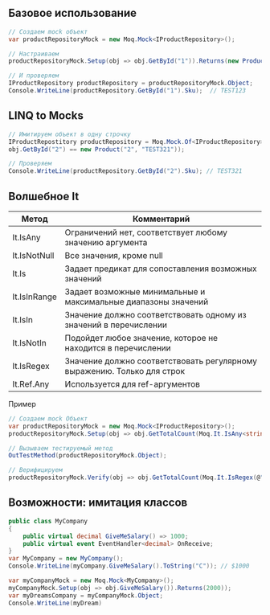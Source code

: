 ## Базовое использование

```C#
// Создаем mock объект
var productRepositoryMock = new Moq.Mock<IProductRepository>();

// Настраиваем
productRepositoryMock.Setup(obj => obj.GetById("1")).Returns(new Product("1", "TEST123"));

// И проверяем
IProductRepository productRepository = productRepositoryMock.Object;
Console.WriteLine(productRepository.GetById("1").Sku);  // TEST123
```

## LINQ to Mocks
```C#
// Имитируем объект в одну строчку
IProductRepostitory productRepository = Moq.Mock.Of<IProductRepository>(obj => obj.GetById("1") == new Product("1", "TEST123") && 
obj.GetById("2") == new Product("2", "TEST321"));

// Проверяем
Console.WriteLine(productRepository.GetById("2").Sku); // TEST321
```
## Волшебное It

| Метод | Комментарий |
| ---- | ---- |
| It.IsAny | Ограничений нет, соответствует любому значению аргумента |
| It.IsNotNull | Все значения, кроме null |
| It.Is | Задает предикат для сопоставления возможных значений |
| It.IsInRange | Задает возможные минимальные и максимальные диапазоны значений |
| It.IsIn | Значение должно соответствовать одному из значений в перечислении |
| It.IsNotIn | Подойдет любое значение, которое не находится в перечислении |
| It.IsRegex | Значение должно соответствовать регулярному выражению. Только для строк |
| It.Ref.Any | Используется для ref-аргументов |
Пример
```C#
// Создаем mock Объект
var productRepositoryMock = new Moq.Mock<IProductRepository>();
productRepositoryMock.Setup(obj => obj.GetTotalCount(Moq.It.IsAny<string>())).Returns(2);

// Вызываем тестируемый метод
OutTestMethod(productRepositoryMock.Object);

// Верифицируем
productRepositoryMock.Verify(obj => obj.GetTotalCount(Moq.It.IsRegex(@"^Test".*")));
```

## Возможности: имитация классов
```C#
public class MyCompany
{
	public virtual decimal GiveMeSalary() => 1000;
	public virtual event EventHandler<decimal> OnReceive;
}
var MyCompany = new MyCompany();
Console.WriteLine(myCompany.GiveMeSalary().ToString("C")); // $1000

var myCompanyMock = new Moq.Mock<MyCompany>();
myCompanyMock.Setup(obj => obj.GiveMeSalary()).Returns(2000));
var myDreamsCompany = myCompanyMock.Object;
Console.WriteLine(myDream)
```